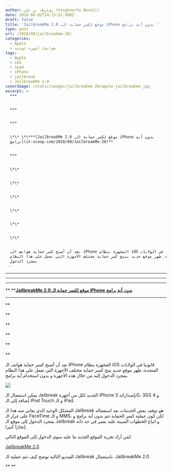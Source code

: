 ```yaml
---
author: يوغرطة بن علي (Youghourta Benali)
date: 2010-08-02T14:15:51.000Z
draft: false
title: 'JailbreakMe 2.0 موقع لكسر حماية الـ iPhone بدون أية برامج '
type: post
url: /2010/08/jailbreakme-20/
categories:
  - Apple
  - هواتف/ أجهزة لوحية
tags:
  - Apple
  - iOS
  - ipad
  - iPhone
  - jailbreak
  - JailbreakMe 2.0
coverImage: /static/images/jailbreakme-20/apple-jailbreakme.jpg
excerpt: >-
  ***


  ***


  ***


  \*\* \*\***[JailbreakMe 2.0 موقع لكسر حماية الـ iPhone بدون أية
  برامج](it-scoop.com/2010/08/JailbreakMe-20)**


  ***


  \*\*


  \*\*


  \*\*


  \*\*


  \*\*


  \*\*


  بعد أن أصبح كسر حماية هواتف الـ iPhone المجهزة بنظام iOS قانونيا في الولايات
  المتحدة، ظهر موقع جديد يتيح كسر حماية مختلف الأجهزة التي تعمل على هذا النظام
  بمجرد الدخول
---
```

***

***

***

\*\* \*\***[JailbreakMe 2.0 موقع لكسر حماية الـ iPhone بدون أية برامج](it-scoop.com/2010/08/JailbreakMe-20)**

***

\*\*

\*\*

\*\*

\*\*

\*\*

\*\*

بعد أن أصبح كسر حماية هواتف الـ iPhone المجهزة بنظام iOS قانونيا في الولايات المتحدة، ظهر موقع جديد يتيح كسر حماية مختلف الأجهزة التي تعمل على هذا النظام بمجرد الدخول إليه من خلال هذه الأجهزة و بدون استخدام أية برامج.

![](/static/images/jailbreakme-20/apple-jailbreakme.jpg)

يمكن استعمال الـ Jailbreak الجديد لكل من أجهزة iPhone بإصداراته 3G، 3GS و 4 إضافة إلى الـ iPod Touch و الـ iPad.

المشكل الوحيد الذي يعاني منه هذا الـ Jailbreak هو توقف بعض الخدمات بعد استعماله على غرار الـ FaceTime و الـ MMS، لكن كون عملية كسر الحماية تتم بدون أية برامج و بمجرد الدخول إلى موقع الـ Jailbreak و اتباع الخطوات المبينة عليه يعتبر في حد ذاته إنجازا كبيرا.

لمن أراد تجربة الموقع الجديد ما عليه سوى الدخول إلى الموقع التالي:

[JailbreakMe 2.0](http://www.jailbreakme.com)

الفيديو التالية توضح كيف تتم عملية الـ Jailbreak باستعمال  JailbreakMe 2.0

\*\* \*\*
